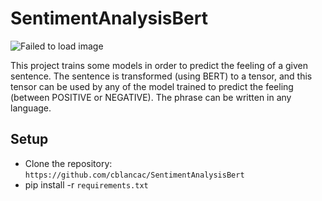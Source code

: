# SentimentAnalysisBert

![Failed to load image](https://drive.google.com/file/d/1aeewAWnGNFPkSwwZnOHTx3oHuXbEXL65/view?usp=sharing)


This project trains some models in order to predict the feeling of a given sentence. The sentence is transformed (using BERT) to a tensor, and this tensor can be used by any of the model trained to predict the feeling (between POSITIVE or NEGATIVE). The phrase can be written in any language.


## Setup
- Clone the repository: `https://github.com/cblancac/SentimentAnalysisBert`
- pip install -r `requirements.txt`




